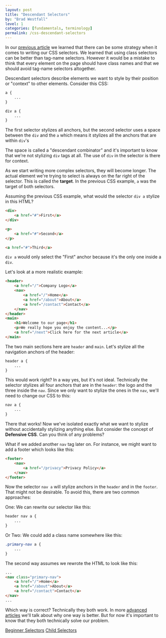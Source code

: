 ```yaml
---
layout: post
title: "Descendant Selectors"
by: "Brad Westfall"
level: 1
categories: [fundamentals, terminology]
permalink: /css-descendant-selectors
---
```


In our [previous article](/beginner-css-selectors) we learned that there can be some strategy when it comes to writing our CSS selectors. We learned that using class selectors can be better than tag-name selectors. However it would be a mistake to think that every element on the page should have class names and that we should avoid tag-name selectors altogether.

Descendant selectors describe elements we want to style by their position or "context" to other elements. Consider this CSS:

```css
a {
    ...
}

div a {
    ...
}
```

The first selector stylizes all anchors, but the second selector uses a space between the `div` and the `a` which means it stylizes all the anchors that are within `div`'s

The space is called a "descendant combinator" and it's important to know that we're not stylizing `div` tags at all. The use of `div` in the selector is there for context.

As we start writing more complex selectors, they will become longer. The actual element we're trying to select is always on the far right of the selector. This is called the **target**. In the previous CSS example, `a` was the target of both selectors.

Assuming the previous CSS example, what would the selector `div a` stylize in this HTML?

```html
<div>
    <a href="#">First</a>
</div>

<p>
    <a href="#">Second</a>
</p>

<a href="#">Third</a>
```

`div a` would only select the "First" anchor because it's the only one inside a `div`.

Let's look at a more realistic example:

```html
<header>
    <a href="/">Company Logo</a>
    <nav>
        <a href="/">Home</a>
        <a href="/about">About</a>
        <a href="/contact">Contact</a>
    </nav>
</header>
<main>
    <h1>Welcome to our page</h1>
    <p>We really hope you enjoy the content...</p>
    <a href="/next">Click here for the next article</a>
</main>
```

The two main sections here are `header` and `main`. Let's stylize all the navigation anchors of the header:

```css
header a {
    ...
}
```

This would work right? In a way yes, but it's not ideal. Technically the selector stylizes all four anchors that are in the `header`: the logo and the three inside the `nav`. Since we only want to stylize the ones in the `nav`, we'll need to change our CSS to this:

```css
nav a {
    ...
}
```

There that works! Now we've isolated exactly what we want to stylize without accidentally stylizing anything else. But consider the concept of **Defensive CSS**. Can you think of any problems?

What if we added another `nav` tag later on. For instance, we might want to add a footer which looks like this:

```html
<footer>
    <nav>
        <a href="/privacy">Privacy Policy</a>
    </nav>
</footer>
```

Now the selector `nav a` will stylize anchors in the `header` and in the `footer`. That might not be desirable. To avoid this, there are two common approaches:

One: We can rewrite our selector like this:

```css
header nav a {
    ...
}
```

Or Two: We could add a class name somewhere like this:

```css
.primary-nav a {
    ...
}
```

The second way assumes we rewrote the HTML to look like this:

```html
...
<nav class="primary-nav">
    <a href="/">Home</a>
    <a href="/about">About</a>
    <a href="/contact">Contact</a>
</nav>
...
```

Which way is correct? Technically they both work. In more [advanced articles](/defensive-css) we'll talk about why one way is better. But for now it's important to know that they both technically solve our problem.

<footer class="pagination">
    <a class="next" href="/beginner-css-selectors">Beginner Selectors</a>
    <a class="next" href="/css-child-selectors">Child Selectors</a>
</footer>